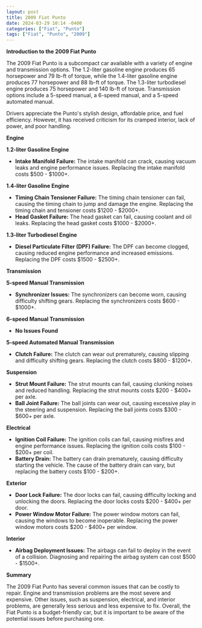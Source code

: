 ```yaml
---
layout: post
title: 2009 Fiat Punto
date: 2024-03-29 10:14 -0400
categories: ["Fiat", "Punto"]
tags: ["Fiat", "Punto", "2009"]
---
```

**Introduction to the 2009 Fiat Punto**

The 2009 Fiat Punto is a subcompact car available with a variety of engine and transmission options. The 1.2-liter gasoline engine produces 65 horsepower and 79 lb-ft of torque, while the 1.4-liter gasoline engine produces 77 horsepower and 88 lb-ft of torque. The 1.3-liter turbodiesel engine produces 75 horsepower and 140 lb-ft of torque. Transmission options include a 5-speed manual, a 6-speed manual, and a 5-speed automated manual.

Drivers appreciate the Punto's stylish design, affordable price, and fuel efficiency. However, it has received criticism for its cramped interior, lack of power, and poor handling.

**Engine**

**1.2-liter Gasoline Engine**

* **Intake Manifold Failure:** The intake manifold can crack, causing vacuum leaks and engine performance issues. Replacing the intake manifold costs $500 - $1000+.

**1.4-liter Gasoline Engine**

* **Timing Chain Tensioner Failure:** The timing chain tensioner can fail, causing the timing chain to jump and damage the engine. Replacing the timing chain and tensioner costs $1200 - $2000+.
* **Head Gasket Failure:** The head gasket can fail, causing coolant and oil leaks. Replacing the head gasket costs $1000 - $2000+.

**1.3-liter Turbodiesel Engine**

* **Diesel Particulate Filter (DPF) Failure:** The DPF can become clogged, causing reduced engine performance and increased emissions. Replacing the DPF costs $1500 - $2500+.

**Transmission**

**5-speed Manual Transmission**

* **Synchronizer Issues:** The synchronizers can become worn, causing difficulty shifting gears. Replacing the synchronizers costs $600 - $1000+.

**6-speed Manual Transmission**

* **No Issues Found**

**5-speed Automated Manual Transmission**

* **Clutch Failure:** The clutch can wear out prematurely, causing slipping and difficulty shifting gears. Replacing the clutch costs $800 - $1200+.

**Suspension**

* **Strut Mount Failure:** The strut mounts can fail, causing clunking noises and reduced handling. Replacing the strut mounts costs $200 - $400+ per axle.
* **Ball Joint Failure:** The ball joints can wear out, causing excessive play in the steering and suspension. Replacing the ball joints costs $300 - $600+ per axle.

**Electrical**

* **Ignition Coil Failure:** The ignition coils can fail, causing misfires and engine performance issues. Replacing the ignition coils costs $100 - $200+ per coil.
* **Battery Drain:** The battery can drain prematurely, causing difficulty starting the vehicle. The cause of the battery drain can vary, but replacing the battery costs $100 - $200+.

**Exterior**

* **Door Lock Failure:** The door locks can fail, causing difficulty locking and unlocking the doors. Replacing the door locks costs $200 - $400+ per door.
* **Power Window Motor Failure:** The power window motors can fail, causing the windows to become inoperable. Replacing the power window motors costs $200 - $400+ per window.

**Interior**

* **Airbag Deployment Issues:** The airbags can fail to deploy in the event of a collision. Diagnosing and repairing the airbag system can cost $500 - $1500+.

**Summary**

The 2009 Fiat Punto has several common issues that can be costly to repair. Engine and transmission problems are the most severe and expensive. Other issues, such as suspension, electrical, and interior problems, are generally less serious and less expensive to fix. Overall, the Fiat Punto is a budget-friendly car, but it is important to be aware of the potential issues before purchasing one.

